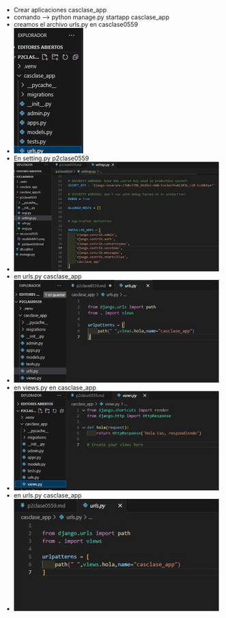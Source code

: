 - Crear aplicaciones casclase_app
- comando --> python manage.py startapp casclase_app
- creamos el archivo urls.py en casclase0559
- ![alt text](img.jpg)
- En setting.py p2clase0559
- ![alt text](img1.jpg)
- en urls.py casclase_app
- ![alt text](img2.jpg)
- en views.py en casclase_app
- ![alt text](img3.jpg)
- en urls.py casclase_app
- ![alt text](img4.jpg)